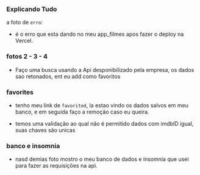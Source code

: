 ### Explicando Tudo

a foto de `erro`:
 - é o erro que esta dando no meu app_filmes apos fazer o deploy
 na Vercel.

### fotos  2 - 3 - 4
  - Faço uma busca usando a Api desponibilizado pela empresa,
  os dados sao retonados, ent eu add como favoritos


### favorites
  - tenho meu link de `favorited`, la estao vindo os dados salvos em 
  meu banco, e em seguida faço a remoção caso eu queira.
  
  - temos uma validação ao qual não é permitido dados com imdbID igual,
  suas chaves são unicas


### banco e insomnia
  - nasd demias foto mostro o meu banco de dados e insomnia que usei
  para fazer as requisições na api.

  